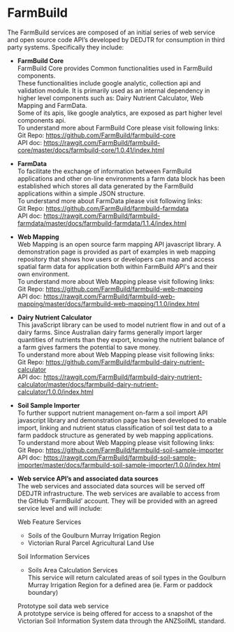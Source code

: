 # FarmBuild
The FarmBuild services are composed of an initial series of web service and open source code API’s developed by DEDJTR for consumption in third party systems. Specifically they include:

- **FarmBuild Core** <br/>
FarmBuild Core provides Common functionalities used in FarmBuild components.<br/>
These functionalities include google analytic, collection api and validation module. It is primarily used as an internal dependency in higher level components such as: Dairy Nutrient Calculator, Web Mapping and FarmData.<br/>
Some of its apis, like google analytics, are exposed as part higher level components api.<br/>
 To understand more about FarmBuild Core please visit following links:<br/>
 Git Repo: <a href="https://github.com/FarmBuild/farmbuild-core" target="_blank"> https://github.com/FarmBuild/farmbuild-core</a><br/>
 API doc: <a href="https://rawgit.com/FarmBuild/farmbuild-core/master/docs/farmbuild-core/1.0.41/index.html" target="_blank"> https://rawgit.com/FarmBuild/farmbuild-core/master/docs/farmbuild-core/1.0.41/index.html</a>

- **FarmData** <br/>
 To facilitate the exchange of information between FarmBuild applications and other on-line environments a farm data block has been established which stores all data generated by the FarmBuild applications within a simple JSON structure.<br/>
 To understand more about FarmData please visit following links:<br/>
 Git Repo: <a href="https://github.com/FarmBuild/farmbuild-farmdata" target="_blank">https://github.com/FarmBuild/farmbuild-farmdata</a><br/>
 API doc: <a href="https://rawgit.com/FarmBuild/farmbuild-farmdata/master/docs/farmbuild-farmdata/1.1.4" target="_blank">https://rawgit.com/FarmBuild/farmbuild-farmdata/master/docs/farmbuild-farmdata/1.1.4/index.html</a>

- **Web Mapping** <br/>
Web Mapping is an open source farm mapping API javascript library. A demonstration page is provided as part of examples in web mapping repository that shows how users or developers can map and access spatial farm data for application both within FarmBuild API's and their own environment.<br/>
 To understand more about Web Mapping please visit following links:<br/>
 Git Repo: <a href="https://github.com/FarmBuild/farmbuild-web-mapping" target="_blank"> https://github.com/FarmBuild/farmbuild-web-mapping</a><br/>
 API doc: <a href="https://rawgit.com/FarmBuild/farmbuild-web-mapping/master/docs/farmbuild-web-mapping/1.1.0/index.html" target="_blank">https://rawgit.com/FarmBuild/farmbuild-web-mapping/master/docs/farmbuild-web-mapping/1.1.0/index.html</a>

- **Dairy Nutrient Calculator** <br/>
This javaScript library can be used to model nutrient flow in and out of a dairy farms. Since Australian dairy farms generally import larger quantities of nutrients than they export, knowing the nutrient balance of a farm gives farmers the potential to save money.<br/>
 To understand more about Web Mapping please visit following links:<br/>
 Git Repo: <a href="https://github.com/FarmBuild/farmbuild-dairy-nutrient-calculator" target="_blank"> https://github.com/FarmBuild/farmbuild-dairy-nutrient-calculator</a><br/>
 API doc: <a href="https://rawgit.com/FarmBuild/farmbuild-dairy-nutrient-calculator/master/docs/farmbuild-dairy-nutrient-calculator/1.0.0/index.html" target="_blank">https://rawgit.com/FarmBuild/farmbuild-dairy-nutrient-calculator/master/docs/farmbuild-dairy-nutrient-calculator/1.0.0/index.html</a>

- **Soil Sample Importer** <br/>
To further support nutrient management on-farm a soil import API javascript library and demonstration page has been developed to enable import, linking and nutrient status classification of soil test data to a farm paddock structure as generated by web mapping applications.<br/>
 To understand more about Web Mapping please visit following links:<br/>
 Git Repo: <a href="https://github.com/FarmBuild/farmbuild-soil-sample-importer" target="_blank"> https://github.com/FarmBuild/farmbuild-soil-sample-importer</a><br/>
 API doc: <a href="https://rawgit.com/FarmBuild/farmbuild-soil-sample-importer/master/docs/farmbuild-soil-sample-importer/1.0.0/index.html" target="_blank">https://rawgit.com/FarmBuild/farmbuild-soil-sample-importer/master/docs/farmbuild-soil-sample-importer/1.0.0/index.html</a>

- **Web service API’s and associated data sources**<br/>
The web services and associated data sources will be served off DEDJTR infrastructure. The web services are available to access from the GitHub ‘FarmBuild’ account. They will be provided with an agreed service level and will include:

  Web Feature Services<br/>
  - Soils of the Goulburn Murray Irrigation Region
  - Victorian Rural Parcel Agricultural Land Use

  Soil Information Services
  - Soils Area Calculation Services<br/>
    This service will return calculated areas of soil types in the Goulburn Murray Irrigation Region for a defined area (ie. Farm or paddock boundary)

  Prototype soil data web service<br/>
  A prototype service is being offered for access to a snapshot of the Victorian Soil Information System data through the ANZSoilML standard.
